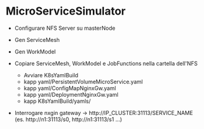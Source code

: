 # MicroServiceSimulator

* Configurare NFS Server su masterNode

* Gen ServiceMesh
* Gen WorkModel
  
* Copiare ServiceMesh, WorkModel e JobFunctions nella cartella dell'NFS

    * Avviare K8sYamlBuild
    * kapp yaml/PersistentVolumeMicroService.yaml
    * kapp yaml/ConfigMapNginxGw.yaml
    * kapp yaml/DeploymentNginxGw.yaml
    * kapp K8sYamlBuild/yamls/

* Interrogare nxgin gateway -> http://IP_CLUSTER:31113/SERVICE_NAME (es. http://n1:31113/s0, 
  http://n1:31113/s1 ...)
